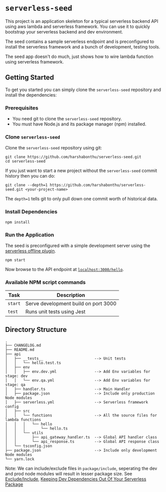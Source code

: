 # `serverless-seed`

This project is an application skeleton for a typical serverless backend API using aws lambda and serverless framework. You can use it
to quickly bootstrap your serverless backend and dev environment.

The seed contains a sample serverless endpoint and is preconfigured to install the serverless
framework and a bunch of development, testing tools.

The seed app doesn't do much, just shows how to wire lambda function using serverless framework.


## Getting Started

To get you started you can simply clone the `serverless-seed` repository and install the dependencies:

### Prerequisites

- You need git to clone the `serverless-seed` repository.
- You must have Node.js and its package manager (npm) installed.

### Clone `serverless-seed`

Clone the `serverless-seed` repository using git:

```
git clone https://github.com/harshabonthu/serverless-seed.git
cd serverless-seed
```

If you just want to start a new project without the `serverless-seed` commit history then you can do:

```
git clone --depth=1 https://github.com/harshabonthu/serverless-seed.git <your-project-name>
```

The `depth=1` tells git to only pull down one commit worth of historical data.

### Install Dependencies

```
npm install
```

### Run the Application

The seed is preconfigured with a simple development server  using the [serverless offline plugin](https://github.com/dherault/serverless-offline).

```
npm start
```

Now browse to the API endpoint at [`localhost:3000/hello`](http://localhost:3000/hello).

### <a name="npm-scripts"></a> Available NPM script commands
| Task                  | Description                                                                                                    |
|-----------------------|----------------------------------------------------------------------------------------------------------------|
| `start`               | Serve development build on port 3000                                                                            |
| `test`                | Runs unit tests using Jest    

## Directory Structure
```
.
├── CHANGELOG.md
├── README.md
├── api
│   ├── __tests__                       --> Unit tests
│   │   └── hello.test.ts
│   ├── env
│   │   ├── env.dev.yml                 --> Add Env variables for stage: dev
│   │   └── env.qa.yml                  --> Add Env variables for stage: qa
│   ├── handler.ts                      --> Main Handler
│   ├── package.json                    --> Include only production Node modules
│   ├── serverless.yml                  --> Serverless framework config
│   ├── src
│   │   └── functions                   --> All the source files for lambda functions
│   │   │   └── hello
│   │   │       └── hello.ts
│   │   └── utils
│   │       ├── api_gateway_handler.ts  --> Global API handler class
│   │       └── api_response.ts         --> Global API response class
│   └── tsconfig.json
├── package.json                        --> Include only development Node modules
└── yarn.lock                             
```

Note: We can include/exclude files in `package/include`, seperating the dev and prod node modules will result in lesser package size. See [Exclude/Include](https://serverless.com/framework/docs/providers/aws/guide/packaging#exclude--include), [Keeping Dev Dependencies Out Of Your Serverless Package](http://www.goingserverless.com/blog/keeping-dev-dependencies-out-of-your-serverless-package)
